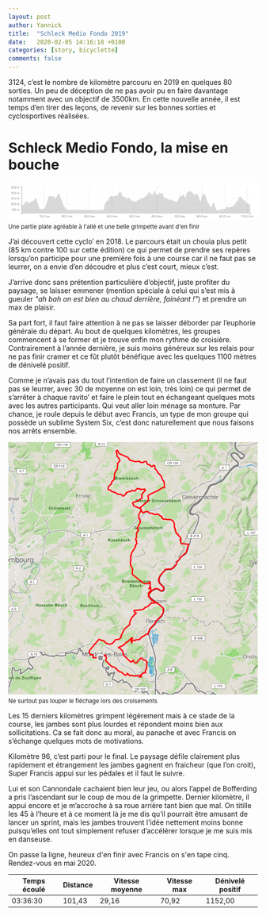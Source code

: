 ```yaml
---
layout: post
author: Yannick
title:  "Schleck Medio Fondo 2019"
date:   2020-02-05 14:16:18 +0100
categories: [story, bicyclette]
comments: false
---
```

3124, c’est le nombre de kilomètre parcouru en 2019 en quelques 80 sorties.
Un peu de déception de ne pas avoir pu en faire davantage notamment avec un objectif de 3500km. En cette nouvelle année, il est temps d’en tirer des leçons, de revenir sur les bonnes sorties et cyclosportives réalisées.

# Schleck Medio Fondo, la mise en bouche

![schleck medio fondo dénivelé](/assets/images/mediofondo2019/mediofondo_denivele.png)
<small>Une partie plate agréable à l'allé et une belle grimpette avant d'en finir</small>

J’ai découvert cette cyclo’ en 2018. Le parcours était un chouia plus petit (85 km contre 100 sur cette édition) ce qui permet de prendre ses repères lorsqu’on participe pour une première fois à une course car il ne faut pas se leurrer, on a envie d’en découdre et plus c’est court, mieux c’est.

J’arrive donc sans prétention particulière d’objectif, juste profiter du paysage, se laisser emmener (mention spéciale à celui qui s’est mis à gueuler *"ah bah on est bien au chaud derrière, fainéant !"*) et prendre un max de plaisir.

Sa part fort, il faut faire attention à ne pas se laisser déborder par l’euphorie générale du départ. Au bout de quelques kilomètres, les groupes commencent à se former et je trouve enfin mon rythme de croisière. Contrairement à l’année dernière, je suis moins généreux sur les relais pour ne pas finir cramer et ce fût plutôt bénéfique avec les quelques 1100 mètres de dénivelé positif.

Comme je n’avais pas du tout l’intention de faire un classement (il ne faut pas se leurrer, avec 30 de moyenne on est loin, très loin) ce qui permet de s’arrêter à chaque ravito’ et faire le plein tout en échangeant quelques mots avec les autres participants. Qui veut aller loin ménage sa monture. Par chance, je roule depuis le début avec Francis, un type de mon groupe qui possède un sublime System Six, c’est donc naturellement que nous faisons nos arrêts ensemble.

![schleck medio fondo](/assets/images/mediofondo2019/mediofondo_map.png)
<small>Ne surtout pas louper le fléchage lors des croisements</small>

Les 15 derniers kilomètres grimpent légèrement mais à ce stade de la course, les jambes sont plus lourdes et répondent moins bien aux sollicitations. Ca se fait donc au moral, au panache et avec Francis on s’échange quelques mots de motivations.

Kilomètre 96, c’est parti pour le final. Le paysage défile clairement plus rapidement et étrangement les jambes gagnent en fraicheur (que l’on croit), Super Francis appui sur les pédales et il faut le suivre.

Lui et son Cannondale cachaient bien leur jeu, ou alors l’appel de Bofferding a pris l’ascendant sur le coup de mou de la grimpette. Dernier kilomètre, il appui encore et je m’accroche à sa roue arrière tant bien que mal. On titille les 45 à l’heure et à ce moment là je me dis qu’il pourrait être amusant de lancer un sprint, mais les jambes trouvent l’idée nettement moins bonne puisqu’elles ont tout simplement refuser d’accélérer lorsque je me suis mis en danseuse.

On passe la ligne, heureux d'en finir avec Francis on s'en tape cinq. Rendez-vous en mai 2020.


| Temps écoulé | Distance | Vitesse moyenne | Vitesse max | Dénivelé positif |
| ------------ | -------- | --------------- | ----------- | ---------------- |
| 03:36:30     | 101,43   | 29,16           | 70,92       | 1152,00          |
